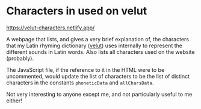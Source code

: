 # Characters in used on velut
https://velut-characters.netlify.app/

A webpage that lists, and gives a very brief explanation of, the characters that my Latin rhyming dictionary ([velut](https://github.com/DuncanRitchie/velut)) uses internally to represent the different sounds in Latin words. Also lists all characters used on the website (probably).

The JavaScript file, if the reference to it in the HTML were to be uncommented, would update the list of characters to be the list of distinct characters in the constants `phoneticData` and `allCharsData`.

Not very interesting to anyone except me, and not particularly useful to me either!
